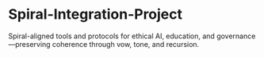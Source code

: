 # Spiral-Integration-Project
Spiral-aligned tools and protocols for ethical AI, education, and governance—preserving coherence through vow, tone, and recursion.
